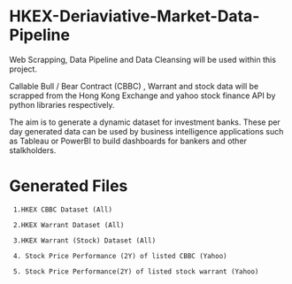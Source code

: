 # HKEX-Deriaviative-Market-Data-Pipeline

Web Scrapping, Data Pipeline and Data Cleansing will be used within this project. 

Callable Bull / Bear Contract (CBBC) , Warrant and stock data will be scrapped from the Hong Kong Exchange and yahoo stock finance API by python libraries respectively.

The aim is to generate a dynamic dataset for investment banks. These per day generated data can be used by business intelligence applications such as Tableau or PowerBI to build dashboards for bankers and other stalkholders.   

# Generated Files 

     1.HKEX CBBC Dataset (All)

     2.HKEX Warrant Dataset (All)

     3.HKEX Warrant (Stock) Dataset (All)

     4. Stock Price Performance (2Y) of listed CBBC (Yahoo)

     5. Stock Price Performance(2Y) of listed stock warrant (Yahoo)




